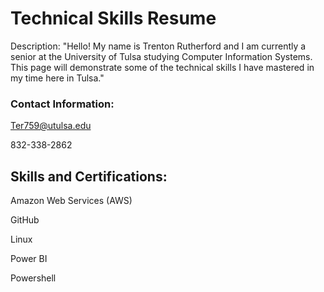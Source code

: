 # Technical Skills Resume
Description: "Hello! My name is Trenton Rutherford and I am currently a senior at the University of Tulsa studying Computer Information Systems. This page will demonstrate some of the technical skills I have mastered in my time here in Tulsa."

### Contact Information:

Ter759@utulsa.edu

832-338-2862


## Skills and Certifications:

Amazon Web Services (AWS)

GitHub

Linux

Power BI

Powershell

